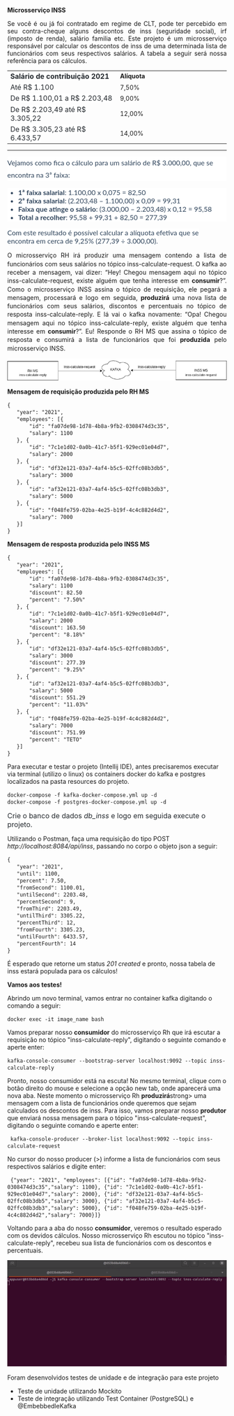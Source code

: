 <p><strong>Microsservi&ccedil;o INSS</strong>&nbsp;</p>
<p style="text-align: justify;">Se voc&ecirc; &eacute; ou j&aacute; foi contratado em regime de CLT, pode ter percebido em seu contra-cheque alguns descontos de inss (seguridade social), irf (imposto de renda), sal&aacute;rio familia etc. Este projeto &eacute; um microsservi&ccedil;o respons&aacute;vel por calcular os descontos de inss de uma determinada lista de funcion&aacute;rios com seus respectivos sal&aacute;rios. A tabela a seguir ser&aacute; nossa refer&ecirc;ncia para os c&aacute;lculos.</p>
<table style="width: 100%;">
    <tbody>
        <tr>
            <td style="width: 50.0000%;"><span style='color: rgb(36, 41, 46); font-family: -apple-system, BlinkMacSystemFont, "Segoe UI", Helvetica, Arial, sans-serif, "Apple Color Emoji", "Segoe UI Emoji"; font-size: 16px; font-style: normal; font-variant-ligatures: normal; font-variant-caps: normal; font-weight: 400; letter-spacing: normal; orphans: 2; text-align: start; text-indent: 0px; text-transform: none; white-space: normal; widows: 2; word-spacing: 0px; -webkit-text-stroke-width: 0px; background-color: rgb(255, 255, 255); text-decoration-thickness: initial; text-decoration-style: initial; text-decoration-color: initial; display: inline !important; float: none;'><strong>Sal&aacute;rio de contribui&ccedil;&atilde;o 2021</strong></span><strong><br></strong></td>
            <td style="width: 50.0000%;"><strong>Alíquota</strong></td>
        </tr>
        <tr>
            <td style="width: 50.0000%;"><span style='color: rgb(36, 41, 46); font-family: -apple-system, BlinkMacSystemFont, "Segoe UI", Helvetica, Arial, sans-serif, "Apple Color Emoji", "Segoe UI Emoji"; font-size: 16px; font-style: normal; font-variant-ligatures: normal; font-variant-caps: normal; font-weight: 400; letter-spacing: normal; orphans: 2; text-align: start; text-indent: 0px; text-transform: none; white-space: normal; widows: 2; word-spacing: 0px; -webkit-text-stroke-width: 0px; background-color: rgb(255, 255, 255); text-decoration-thickness: initial; text-decoration-style: initial; text-decoration-color: initial; display: inline !important; float: none;'>At&eacute; R$ 1.100</span></td>
            <td style="width: 50.0000%;">7,50%</td>
        </tr>
        <tr>
            <td style="width: 50.0000%;"><span style='color: rgb(36, 41, 46); font-family: -apple-system, BlinkMacSystemFont, "Segoe UI", Helvetica, Arial, sans-serif, "Apple Color Emoji", "Segoe UI Emoji"; font-size: 16px; font-style: normal; font-variant-ligatures: normal; font-variant-caps: normal; font-weight: 400; letter-spacing: normal; orphans: 2; text-align: start; text-indent: 0px; text-transform: none; white-space: normal; widows: 2; word-spacing: 0px; -webkit-text-stroke-width: 0px; background-color: rgb(255, 255, 255); text-decoration-thickness: initial; text-decoration-style: initial; text-decoration-color: initial; display: inline !important; float: none;'>De R$ 1.100,01 a R$ 2.203,48</span></td>
            <td style="width: 50.0000%;">9,00%</td>
        </tr>
        <tr>
            <td style="width: 50.0000%;"><span style='color: rgb(36, 41, 46); font-family: -apple-system, BlinkMacSystemFont, "Segoe UI", Helvetica, Arial, sans-serif, "Apple Color Emoji", "Segoe UI Emoji"; font-size: 16px; font-style: normal; font-variant-ligatures: normal; font-variant-caps: normal; font-weight: 400; letter-spacing: normal; orphans: 2; text-align: start; text-indent: 0px; text-transform: none; white-space: normal; widows: 2; word-spacing: 0px; -webkit-text-stroke-width: 0px; background-color: rgb(255, 255, 255); text-decoration-thickness: initial; text-decoration-style: initial; text-decoration-color: initial; display: inline !important; float: none;'>De R$ 2.203,49 at&eacute; R$ 3.305,22</span></td>
            <td style="width: 50.0000%;">12,00%</td>
        </tr>
        <tr>
            <td style="width: 50.0000%;"><span style='color: rgb(36, 41, 46); font-family: -apple-system, BlinkMacSystemFont, "Segoe UI", Helvetica, Arial, sans-serif, "Apple Color Emoji", "Segoe UI Emoji"; font-size: 16px; font-style: normal; font-variant-ligatures: normal; font-variant-caps: normal; font-weight: 400; letter-spacing: normal; orphans: 2; text-align: start; text-indent: 0px; text-transform: none; white-space: normal; widows: 2; word-spacing: 0px; -webkit-text-stroke-width: 0px; background-color: rgb(255, 255, 255); text-decoration-thickness: initial; text-decoration-style: initial; text-decoration-color: initial; display: inline !important; float: none;'>De R$ 3.305,23 at&eacute; R$ 6.433,57</span></td>
            <td style="width: 50.0000%;">14,00%</td>
        </tr>
    </tbody>
</table>
<hr>
<p style="box-sizing: border-box; font-family: Lato; color: rgb(48, 69, 92); font-size: 16px; line-height: 28px; margin-top: 0px; margin-bottom: 1rem; font-style: normal; font-variant-ligatures: normal; font-variant-caps: normal; font-weight: 400; letter-spacing: normal; orphans: 2; text-align: left; text-indent: 0px; text-transform: none; white-space: normal; widows: 2; word-spacing: 0px; -webkit-text-stroke-width: 0px; background-color: rgb(255, 255, 255); text-decoration-thickness: initial; text-decoration-style: initial; text-decoration-color: initial;">Vejamos como fica o c&aacute;lculo para um sal&aacute;rio de R$ 3.000,00, que se encontra na 3&ordf; faixa:</p>
<ul style="box-sizing: border-box; font-family: Lato; color: rgb(48, 69, 92); margin-top: 0px; margin-bottom: 1rem; padding-left: 25px; font-size: 12px; font-style: normal; font-variant-ligatures: normal; font-variant-caps: normal; font-weight: 400; letter-spacing: normal; orphans: 2; text-align: left; text-indent: 0px; text-transform: none; white-space: normal; widows: 2; word-spacing: 0px; -webkit-text-stroke-width: 0px; background-color: rgb(255, 255, 255); text-decoration-thickness: initial; text-decoration-style: initial; text-decoration-color: initial;">
    <li style="box-sizing: border-box; font-family: Lato; color: rgb(48, 69, 92); font-size: 16px;"><strong style="box-sizing: border-box; font-weight: bolder;">1&ordf; faixa salarial</strong>: 1.100,00 x 0,075 = 82,50</li>
    <li style="box-sizing: border-box; font-family: Lato; color: rgb(48, 69, 92); font-size: 16px;"><strong style="box-sizing: border-box; font-weight: bolder;">2&ordf; faixa salarial</strong>: (2.203,48 &ndash; 1.100,00) x 0,09 = 99,31</li>
    <li style="box-sizing: border-box; font-family: Lato; color: rgb(48, 69, 92); font-size: 16px;"><strong style="box-sizing: border-box; font-weight: bolder;">Faixa que atinge o sal&aacute;rio</strong>: (3.000,00 &ndash; 2.203,48) x 0,12 = 95,58</li>
    <li style="box-sizing: border-box; font-family: Lato; color: rgb(48, 69, 92); font-size: 16px;"><strong style="box-sizing: border-box; font-weight: bolder;">Total a recolher</strong>: 95,58 + 99,31 + 82,50 = 277,39</li>
</ul>
<p><span style="color: rgb(48, 69, 92); font-family: Lato; font-size: 16px; font-style: normal; font-variant-ligatures: normal; font-variant-caps: normal; font-weight: 400; letter-spacing: normal; orphans: 2; text-align: left; text-indent: 0px; text-transform: none; white-space: normal; widows: 2; word-spacing: 0px; -webkit-text-stroke-width: 0px; background-color: rgb(255, 255, 255); text-decoration-thickness: initial; text-decoration-style: initial; text-decoration-color: initial; display: inline !important; float: none;">Com este resultado &eacute; poss&iacute;vel calcular a al&iacute;quota efetiva que se encontra em cerca de 9,25% (277,39 &divide; 3.000,00).</span></p>
<p dir="ltr" style="line-height:1.38;text-align: justify;margin-top:0pt;margin-bottom:0pt;">O microsserviço RH irá produzir uma mensagem contendo a lista de funcionários com seus salários no tópico inss-calculate-request. O kafka ao receber a mensagem, vai dizer: “Hey! Chegou mensagem aqui no tópico inss-calculate-request, existe alguém que tenha interesse em <strong>consumir</strong>?”.  Como o microsserviço INSS assina o tópico de requisição, ele pegará a mensagem, processará e logo em seguida, <strong>produzirá</strong> uma nova lista de funcionários com seus salários,  discontos e percentuais no tópico de resposta  inss-calculate-reply. E lá vai o kafka novamente: “Opa! Chegou mensagem aqui no tópico inss-calculate-reply, existe alguém que tenha interesse em <strong>consumir</strong>?”. Eu! Responde o RH MS que assina o tópico de resposta e consumirá a lista de funcionários que foi <strong>produzida</strong> pelo microsserviço INSS. </p>

![alt-text](https://github.com/BobFroes/inss/blob/325ddc3bda4123be28c66de782bddc55eb244ac1/MSS.png?raw=true)

<p><strong>Mensagem de requisição produzida pelo RH MS</strong></p>


	{
	   "year": "2021", 
       "employees": [{
		   "id": "fa07de98-1d78-4b8a-9fb2-0308474d3c35",
		   "salary": 1100
	   }, {
		   "id": "7c1e1d02-0a0b-41c7-b5f1-929ec01e04d7",
		   "salary": 2000
	   }, {
		   "id": "df32e121-03a7-4af4-b5c5-02ffc08b3db5",
		   "salary": 3000
	   }, {
		   "id": "af32e121-03a7-4af4-b5c5-02ffc08b3db3",
		   "salary": 5000
	   }, {
		   "id": "f048fe759-02ba-4e25-b19f-4c4c882d4d2",
		   "salary": 7000
	   }]
    }

<p><strong>Mensagem de resposta produzida pelo INSS MS</strong></p>

	{
	   "year": "2021", 
       "employees": [{
		   "id": "fa07de98-1d78-4b8a-9fb2-0308474d3c35",
		   "salary": 1100
		   "discount": 82.50
		   "percent": "7.50%"
	   }, {
		   "id": "7c1e1d02-0a0b-41c7-b5f1-929ec01e04d7",
		   "salary": 2000
		   "discount": 163.50
		   "percent": "8.18%"
	   }, {
		   "id": "df32e121-03a7-4af4-b5c5-02ffc08b3db5",
		   "salary": 3000
		   "discount": 277.39
		   "percent": "9.25%"
	   }, {
		   "id": "af32e121-03a7-4af4-b5c5-02ffc08b3db3",
		   "salary": 5000
		   "discount": 551.29
		   "percent": "11.03%"
	   }, {
		   "id": "f048fe759-02ba-4e25-b19f-4c4c882d4d2",
		   "salary": 7000
		   "discount": 751.99
		   "percent": "TETO"
	   }]
    }

<p>Para executar e testar o projeto (Intellij IDE), antes precisaremos executar via terminal (utilizo o linux) os containers docker do kafka e postgres localizados na pasta resources do projeto.</p>

	docker-compose -f kafka-docker-compose.yml up -d
	docker-compose -f postgres-docker-compose.yml up -d
<p><span style='color: rgb(36, 41, 46); font-family: -apple-system, BlinkMacSystemFont, "Segoe UI", Helvetica, Arial, sans-serif, "Apple Color Emoji", "Segoe UI Emoji"; font-size: 16px; font-style: normal; font-variant-ligatures: normal; font-variant-caps: normal; font-weight: 400; letter-spacing: normal; orphans: 2; text-align: start; text-indent: 0px; text-transform: none; white-space: normal; widows: 2; word-spacing: 0px; -webkit-text-stroke-width: 0px; background-color: rgb(255, 255, 255); text-decoration-thickness: initial; text-decoration-style: initial; text-decoration-color: initial; display: inline !important; float: none;'>Crie o banco de dados <em>db_inss</em> e logo em seguida execute o projeto.</span></p>
<p>Utilizando o Postman, fa&ccedil;a uma requisi&ccedil;&atilde;o do tipo POST <em>http://localhost:8084/api/inss</em>, passando no corpo o objeto json a seguir:</p>

	{
	   "year": "2021",
	   "until": 1100,
	   "percent": 7.50,
	   "fromSecond": 1100.01,
	   "untilSecond": 2203.48,
	   "percentSecond": 9,
	   "fromThird": 2203.49,
	   "untilThird": 3305.22,
	   "percentThird": 12,
	   "fromFourth": 3305.23,
	   "untilFourth": 6433.57,
	   "percentFourth": 14
	}
    
<p>&Eacute; esperado que retorne um status <em>201 created</em> e pronto, nossa tabela de inss estar&aacute; populada para os c&aacute;lculos!</p>
<p><strong>Vamos aos testes!</strong></p>
<p>Abrindo um novo terminal, vamos entrar no container kafka digitando o comando a seguir:</p>

	docker exec -it image_name bash
<p>Vamos preparar nosso <strong>consumidor</strong> do microsserviço Rh que ir&aacute; escutar a requisi&ccedil;&atilde;o no t&oacute;pico &quot;inss-calculate-reply&quot;, digitando o seguinte comando e aperte enter:</p>  

	kafka-console-consumer --bootstrap-server localhost:9092 --topic inss-calculate-reply
<p>Pronto, nosso consumidor está na escuta! No mesmo terminal, clique com o bot&atilde;o direito do mouse e selecione a op&ccedil;&atilde;o new tab, onde aparecer&aacute; uma nova aba. Neste momento o microsserviço Rh <strong>produzirá</strong>strong> uma mensagem com a lista de funcion&aacute;rios onde queremos que sejam calculados os descontos de inss. Para isso, vamos preparar nosso <strong>produtor</strong> que enviará nossa mensagem para o tópico "inss-calculate-request", digitando o seguinte comando e aperte enter:</p>

	 kafka-console-producer --broker-list localhost:9092 --topic inss-calculate-request
<p>No cursor do nosso producer (>) informe a lista de funcionários com seus respectivos salários e digite enter:</p>

	 {"year": "2021", "employees": [{"id": "fa07de98-1d78-4b8a-9fb2-0308474d3c35","salary": 1100}, {"id": "7c1e1d02-0a0b-41c7-b5f1-929ec01e04d7","salary": 2000}, {"id": "df32e121-03a7-4af4-b5c5-02ffc08b3db5","salary": 3000}, {"id": "af32e121-03a7-4af4-b5c5-02ffc08b3db3","salary": 5000}, {"id": "f048fe759-02ba-4e25-b19f-4c4c882d4d2","salary": 7000}]}
<p>Voltando para a aba do nosso <strong>consumidor</strong>, veremos o resultado esperado com os devidos c&aacute;lculos. Nosso microsserviço Rh escutou no tópico "inss-calculate-reply", recebeu sua lista de funcionários com os descontos e percentuais.</p>

![alt-text](https://github.com/BobFroes/inss/blob/719743758ff26b9adb55ba199044ccda8df9b36d/kafka.gif?raw=true)
    
<p>Foram desenvolvidos testes de unidade e de integra&ccedil;&atilde;o para este projeto</p>
<ul>
    <li>Teste de unidade utilizando Mockito</li>
    <li>Teste de integra&ccedil;&atilde;o utilizando Test Container (PostgreSQL) e @EmbebbedleKafka</li>
</ul>
